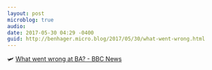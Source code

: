 ```yaml
---
layout: post
microblog: true
audio: 
date: 2017-05-30 04:29 -0400
guid: http://benhager.micro.blog/2017/05/30/what-went-wrong.html
---
```

🛩 [What went wrong at BA? - BBC News](http://www.bbc.com/news/business-40082631)
